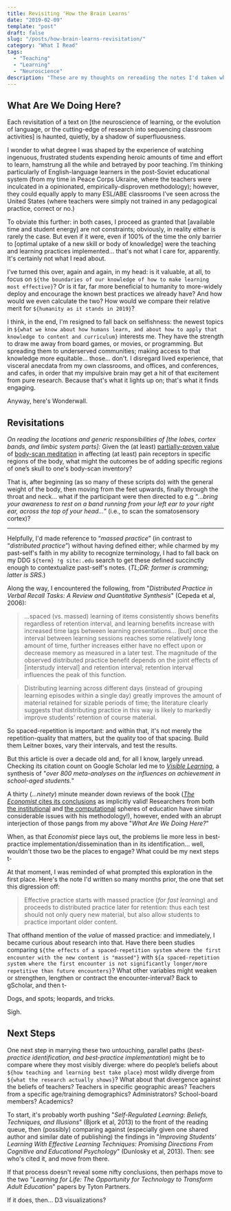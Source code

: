 ```yaml
---
title: Revisiting 'How the Brain Learns'
date: "2019-02-09"
template: "post"
draft: false
slug: "/posts/how-brain-learns-revisitation/"
category: "What I Read"
tags:
  - "Teaching"
  - "Learning"
  - "Neuroscience"
description: "These are my thoughts on rereading the notes I'd taken while reading (okay, at least several chapters in) How the Brain Learns."
---
```


## What Are We Doing Here?

Each revisitation of a text on [the neuroscience of learning, or the evolution of language, or the cutting-edge of research into sequencing classroom activities] is haunted, quietly, by a shadow of superfluousness.

I wonder to what degree I was shaped by the experience of watching ingenuous, frustrated students expending heroic amounts of time and effort to learn, hamstrung all the while and betrayed by poor teaching. I’m thinking particularly of English-language learners in the post-Soviet educational system (from my time in Peace Corps Ukraine, where the teachers were inculcated in a opinionated, empirically-disproven methodology); however, they could equally apply to many ESL/ABE classrooms I’ve seen across the United States (where teachers were simply not trained in any pedagogical practice, correct or no.)

To obviate this further: in both cases, I proceed as granted that [available time and student energy] are not constraints; obviously, in reality either is rarely the case. But even if it were, even if 100% of the time the only barrier to [optimal uptake of a new skill or body of knowledge] were the teaching and learning practices implemented... that's not what I care for, apparently. It's certainly not what I read about.

I’ve turned this over, again and again, in my head: is it valuable, at all, to focus on `${the boundaries of our knowledge of how to make learning most effective}`? Or is it far, far more beneficial to humanity to more-widely deploy and encourage the known best practices we already have? And how would we even calculate the two? How would we compare their relative merit for `${humanity as it stands in 2019}`? 

I think, in the end, I'm resigned to fall back on selfishness: the newest topics in `${what we know about how humans learn, and about how to apply that knowledge to content and curriculum}` interests me. They have the strength to draw me away from board games, or movies, or programming. But spreading them to underserved communities; making access to that knowledge more equitable... those... don't. I disregard lived experience, that visceral anecdata from my own classrooms, and offices, and conferences, and cafes, in order that my impulsive brain may get a hit of that excitement from pure research. Because that's what it lights up on; that's what it finds engaging.

Anyway, here's Wonderwall. 

## Revisitations

_On reading the locations and generic responsibilities of [the lobes, cortex bands, and limbic system parts]:_  Given the (at least) [partially-proven value](https://ggia.berkeley.edu/practice/body_scan_meditation#data-tab-evidence) of [body-scan meditation](https://www.health.harvard.edu/pain/body-scan-for-pain) in affecting (at least) pain receptors in specific regions of the body, what might the outcomes be of adding specific regions of one’s skull to one's body-scan inventory?

That is, after beginning (as so many of these scripts do) with the general weight of the body, then moving from the feet upwards, finally through the throat and neck... what if the participant were then directed to e.g “_...bring your awareness to rest on a band running from your left ear to your right ear, across the top of your head..._” (i.e., to scan the somatosensory cortex)?

---

Helpfully, I'd made reference to “_massed practice_” (in contrast to “_distributed practice_”) without having defined either; while charmed by my past-self's faith in my ability to recognize terminology, I had to fall back on my DDG `${term} !g site:.edu` search to get these defined succinctly enough to contextualize past-self's notes. (_TL;DR: former is cramming; latter is SRS._)

Along the way, I encountered the following, from "_Distributed Practice in Verbal Recall Tasks: A Review and Quantitative Synthesis_" (Cepeda et al, 2006): 

> ...spaced (vs. massed) learning of items consistently shows benefits regardless of retention interval, and learning benefits increase with increased time lags between learning presentations... [but] once the interval between learning sessions reaches some relatively long amount of time, further increases either have no effect upon or decrease memory as measured in a later test. The magnitude of the observed distributed practice benefit depends on the joint effects of [interstudy interval] and retention interval; retention interval influences the peak of this function. 

> Distributing learning across different days (instead of grouping learning episodes within a single day) greatly improves the amount of material retained for sizable periods of time; the literature clearly suggests that distributing practice in this way is likely to markedly improve students’ retention of course material. 

So spaced-repetition is important: and within that, it's not merely the repetition-quality that matters, but the quality too of that spacing. Build them Leitner boxes, vary their intervals, and test the results.

But this article is over a decade old and, for all I know, largely unread. Checking its citation count on Google Scholar led me to [_Visible Learning_](https://www.taylorfrancis.com/books/9781134024124), a synthesis of "_over 800 meta-analyses on the influences on achievement in school-aged students._" 

A thirty (_...ninety_) minute meander down reviews of the book ([_The Economist_ cites its conclusions](https://www.economist.com/briefing/2016/06/11/teaching-the-teachers) as implicitly valid! Researchers from both [the institutional](https://robertslavinsblog.wordpress.com/2018/06/21/john-hattie-is-wrong/) and [the computational](https://academiccomputing.wordpress.com/2013/08/05/book-review-visible-learning/) spheres of education have similar considerable  issues with his methodology!), however, ended with an abrupt interjection of those pangs from my above "_What Are We Doing Here?_" 

When, as that _Economist_ piece lays out, the problems lie more less in best-practice implementation/dissemination than in its identification... well, wouldn't those two be the places to engage? What could be my next steps t-

At that moment, I was reminded of what prompted this exploration in the first place. Here's the note I'd written so many months prior, the one that set this digression off:

> Effective practice starts with massed practice (_for fast learning_) and proceeds to distributed practice later for retention: thus each test should not only query new material, but also allow students to practice important older content.

That offhand mention of the _value_ of massed practice: and immediately, I became curious about research into that. Have there been studies comparing `${the effects of a spaced-repetition system where the first encounter with the new content is "massed"}` with `${a spaced-repetition system where the first encounter is not significantly longer/more repetitive than future encounters}`? What other variables might weaken or strengthen, lengthen or contract the encounter-interval? Back to gScholar, and then t-

Dogs, and spots; leopards, and tricks. 

Sigh.

## Next Steps

One next step in marrying these two untouching, parallel paths (_best-practice identification, and best-practice implementation_) might be to compare where they most visibly diverge: where do people’s beliefs about `${how teaching and learning best take place}` most wildly diverge from `${what the research actually shows}`? What about that divergence against the beliefs of teachers? Teachers in specific geographic areas? Teachers from a specific age/training demographics? Administrators? School-board members? Academics? 

To start, it's probably worth pushing "_Self-Regulated Learning: Beliefs, Techniques, and Illusions_" (Bjork et al, 2013) to the front of the reading queue, then (possibly) comparing against (especially given one shared author and similar date of publishing) the findings in "_Improving Students’ Learning With Effective Learning Techniques: Promising Directions From Cognitive and Educational Psychology_" (Dunlosky et al, 2013). Then: see who's cited it, and move from there.

If that process doesn't reveal some nifty conclusions, then perhaps move to the two "_Learning for Life: The Opportunity for Technology to Transform Adult Education_" papers by Tyton Partners. 

If it does, then... D3 visualizations?